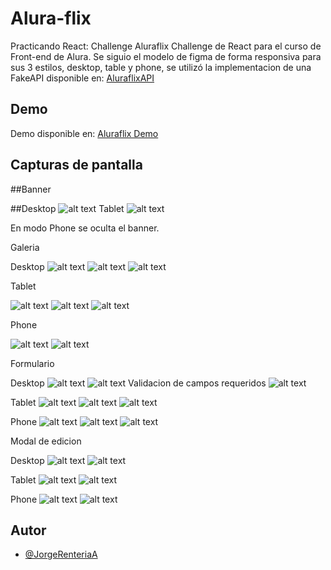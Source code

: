 # Alura-flix
Practicando React: Challenge Aluraflix
Challenge de React para el curso de Front-end de Alura.
Se siguio el modelo de figma de forma responsiva para sus 3 estilos, desktop, table y phone, se utilizó la implementacion de una FakeAPI disponible en:  [AluraflixAPI](https://alura-flix-api-nu.vercel.app/)

## Demo

Demo disponible en: [Aluraflix Demo](https://alura-flix-nu-six.vercel.app/)

## Capturas de pantalla

##Banner

##Desktop
![alt text](https://github.com/JorgeRenteriaA/Alura-flix/blob/main/Screenshots/Desktop%20banner.png)
Tablet
![alt text](https://github.com/JorgeRenteriaA/Alura-flix/blob/main/Screenshots/Tablet%20banner.png)

En modo Phone se oculta el banner.

Galeria

Desktop
![alt text](https://github.com/JorgeRenteriaA/Alura-flix/blob/main/Screenshots/Desktop%20galeria.png)
![alt text](https://github.com/JorgeRenteriaA/Alura-flix/blob/main/Screenshots/Desktop%20galeria%202.png)
![alt text](https://github.com/JorgeRenteriaA/Alura-flix/blob/main/Screenshots/Desktop%20footer.png)

Tablet

![alt text](https://github.com/JorgeRenteriaA/Alura-flix/blob/main/Screenshots/Tablet%20galeria%201.png)
![alt text](https://github.com/JorgeRenteriaA/Alura-flix/blob/main/Screenshots/Tablet%20galeria%202.png)
![alt text](https://github.com/JorgeRenteriaA/Alura-flix/blob/main/Screenshots/Tablet%20footer.png)

Phone

![alt text](https://github.com/JorgeRenteriaA/Alura-flix/blob/main/Screenshots/Phone%20galeria.png)
![alt text](https://github.com/JorgeRenteriaA/Alura-flix/blob/main/Screenshots/Phone%20galeria%202.png)

Formulario

Desktop
![alt text](https://github.com/JorgeRenteriaA/Alura-flix/blob/main/Screenshots/Desktop%20formulario%201.png)
![alt text](https://github.com/JorgeRenteriaA/Alura-flix/blob/main/Screenshots/Desktop%20formulario%202.png)
Validacion de campos requeridos
![alt text](https://github.com/JorgeRenteriaA/Alura-flix/blob/main/Screenshots/Desktop%20formulario%20validacion.png)

Tablet
![alt text](https://github.com/JorgeRenteriaA/Alura-flix/blob/main/Screenshots/Tablet%20formulario%201.png)
![alt text](https://github.com/JorgeRenteriaA/Alura-flix/blob/main/Screenshots/Tablet%20formulario%202.png)
![alt text](https://github.com/JorgeRenteriaA/Alura-flix/blob/main/Screenshots/Tablet%20formulario%20validacion.png)

Phone
![alt text](https://github.com/JorgeRenteriaA/Alura-flix/blob/main/Screenshots/Phone%20formulario%201.png)
![alt text](https://github.com/JorgeRenteriaA/Alura-flix/blob/main/Screenshots/Phone%20formulario%202.png)
![alt text](https://github.com/JorgeRenteriaA/Alura-flix/blob/main/Screenshots/Phone%20formulario%20validacion.png)

Modal de edicion

Desktop
![alt text](https://github.com/JorgeRenteriaA/Alura-flix/blob/main/Screenshots/Desktop%20modal.png)
![alt text](https://github.com/JorgeRenteriaA/Alura-flix/blob/main/Screenshots/Desktop%20modal%20valdiacion.png)

Tablet
![alt text](https://github.com/JorgeRenteriaA/Alura-flix/blob/main/Screenshots/Tablet%20modal.png)
![alt text](https://github.com/JorgeRenteriaA/Alura-flix/blob/main/Screenshots/Tablet%20modal%20validacion.png)

Phone
![alt text](https://github.com/JorgeRenteriaA/Alura-flix/blob/main/Screenshots/Phone%20modal.png)
![alt text](https://github.com/JorgeRenteriaA/Alura-flix/blob/main/Screenshots/Phone%20modal%20validacion.png)

## Autor

- [@JorgeRenteriaA](https://github.com/JorgeRenteriaA)

